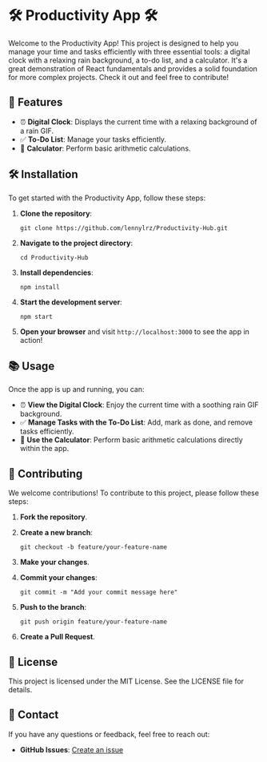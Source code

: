 # 🛠️ Productivity App 🛠️

Welcome to the Productivity App! This project is designed to help you manage your time and tasks efficiently with three essential tools: a digital clock with a relaxing rain background, a to-do list, and a calculator. It's a great demonstration of React fundamentals and provides a solid foundation for more complex projects. Check it out and feel free to contribute!

## 🚀 Features

-   ⏰ **Digital Clock**: Displays the current time with a relaxing background of a rain GIF.
-   ✅ **To-Do List**: Manage your tasks efficiently.
-   🧮 **Calculator**: Perform basic arithmetic calculations.


## 🛠️ Installation

To get started with the Productivity App, follow these steps:

1.  **Clone the repository**:
  
    
    `git clone https://github.com/lennylrz/Productivity-Hub.git` 
    
2.  **Navigate to the project directory**:
    
    
    `cd Productivity-Hub` 
    
3.  **Install dependencies**:
    
    
    `npm install` 
    
4.  **Start the development server**:
    
    
    `npm start` 
    
5.  **Open your browser** and visit `http://localhost:3000` to see the app in action!
    

## 📚 Usage

Once the app is up and running, you can:

-   ⏰ **View the Digital Clock**: Enjoy the current time with a soothing rain GIF background.
-   ✅ **Manage Tasks with the To-Do List**: Add, mark as done, and remove tasks efficiently.
-   🧮 **Use the Calculator**: Perform basic arithmetic calculations directly within the app.

## 🧩 Contributing

We welcome contributions! To contribute to this project, please follow these steps:

1.  **Fork the repository**.
    
2.  **Create a new branch**:
    
    
    `git checkout -b feature/your-feature-name` 
    
3.  **Make your changes**.
    
4.  **Commit your changes**:
    
    
    `git commit -m "Add your commit message here"` 
    
5.  **Push to the branch**:
    
    `git push origin feature/your-feature-name` 
    
6.  **Create a Pull Request**.
    

## 📝 License

This project is licensed under the MIT License. See the LICENSE file for details.

## 💬 Contact

If you have any questions or feedback, feel free to reach out:

-   **GitHub Issues**: [Create an issue](https://github.com/lennylrz/Productivity-Hub/issues)
